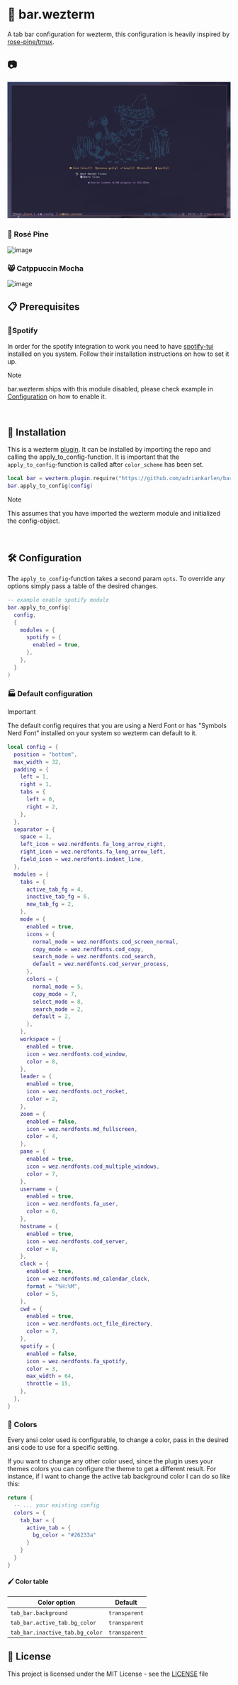 # 🍺 bar.wezterm

A tab bar configuration for wezterm, this configuration is heavily inspired by [rose-pine/tmux](https://github.com/rose-pine/tmux).

## 📷

![image](https://raw.githubusercontent.com/adriankarlen/bar.wezterm/main/misc/preview.png)

### 🌷 Rosé Pine

![image](https://raw.githubusercontent.com/adriankarlen/bar.wezterm/main/misc/rose-pine.png)

### 😸 Catppuccin Mocha

![image](https://raw.githubusercontent.com/adriankarlen/bar.wezterm/main/misc/catppuccin-mocha.png)
&nbsp;

## 📋 Prerequisites

### 🎵Spotify

In order for the spotify integration to work you need to have [spotify-tui](https://github.com/Rigellute/spotify-tui) installed on you system. Follow their installation instructions on how to set it up.

> [!NOTE]
> bar.wezterm ships with this module disabled, please check example in
> [Configuration](#%EF%B8%8F-configuration) on how to enable it.

&nbsp;

## 🚀 Installation

This is a wezterm [plugin](https://github.com/wez/wezterm/commit/e4ae8a844d8feaa43e1de34c5cc8b4f07ce525dd). It can be installed by importing the repo and calling the apply_to_config-function. It is important that the `apply_to_config`-function is called after `color_scheme` has been set.

```lua
local bar = wezterm.plugin.require("https://github.com/adriankarlen/bar.wezterm")
bar.apply_to_config(config)
```

> [!NOTE]
> This assumes that you have imported the wezterm module and initialized the config-object.

&nbsp;

## 🛠️ Configuration

The `apply_to_config`-function takes a second param `opts`. To override any options simply pass a table of the desired changes.

```lua
-- example enable spotify module
bar.apply_to_config(
  config,
  {
    modules = {
      spotify = {
        enabled = true,
      },
    },
  }
)
```

### 🏭 Default configuration

> [!IMPORTANT]
> The default config requires that you are using a Nerd Font or has "Symbols Nerd Font" installed on your system so wezterm can default to it.

```lua
local config = {
  position = "bottom",
  max_width = 32,
  padding = {
    left = 1,
    right = 1,
    tabs = {
      left = 0,
      right = 2,
    },
  },
  separator = {
    space = 1,
    left_icon = wez.nerdfonts.fa_long_arrow_right,
    right_icon = wez.nerdfonts.fa_long_arrow_left,
    field_icon = wez.nerdfonts.indent_line,
  },
  modules = {
    tabs = {
      active_tab_fg = 4,
      inactive_tab_fg = 6,
      new_tab_fg = 2,
    },
    mode = {
      enabled = true,
      icons = {
        normal_mode = wez.nerdfonts.cod_screen_normal,
        copy_mode = wez.nerdfonts.cod_copy,
        search_mode = wez.nerdfonts.cod_search,
        default = wez.nerdfonts.cod_server_process,
      },
      colors = {
        normal_mode = 5,
        copy_mode = 7,
        select_mode = 8,
        search_mode = 2,
        default = 2,
      },
    },
    workspace = {
      enabled = true,
      icon = wez.nerdfonts.cod_window,
      color = 8,
    },
    leader = {
      enabled = true,
      icon = wez.nerdfonts.oct_rocket,
      color = 2,
    },
    zoom = {
      enabled = false,
      icon = wez.nerdfonts.md_fullscreen,
      color = 4,
    },
    pane = {
      enabled = true,
      icon = wez.nerdfonts.cod_multiple_windows,
      color = 7,
    },
    username = {
      enabled = true,
      icon = wez.nerdfonts.fa_user,
      color = 6,
    },
    hostname = {
      enabled = true,
      icon = wez.nerdfonts.cod_server,
      color = 8,
    },
    clock = {
      enabled = true,
      icon = wez.nerdfonts.md_calendar_clock,
      format = "%H:%M",
      color = 5,
    },
    cwd = {
      enabled = true,
      icon = wez.nerdfonts.oct_file_directory,
      color = 7,
    },
    spotify = {
      enabled = false,
      icon = wez.nerdfonts.fa_spotify,
      color = 3,
      max_width = 64,
      throttle = 15,
    },
  },
}
```

### 🎨 Colors

Every ansi color used is configurable, to change a color, pass in the desired
ansi code to use for a specific setting.

If you want to change any other color used, since the plugin uses your themes colors you can configure the theme to get a different result. For instance, if I want to change the active tab background color I can do so like this:

```lua
return {
  -- ... your existing config
  colors = {
    tab_bar = {
      active_tab = {
        bg_color = "#26233a"
      }
    }
  }
}
```

#### 🖌️ Color table

| Color option                    | Default       |
| ------------------------------- | ------------- |
| `tab_bar.background`            | `transparent` |
| `tab_bar.active_tab.bg_color`   | `transparent` |
| `tab_bar.inactive_tab.bg_color` | `transparent` |

## 📜 License

This project is licensed under the MIT License - see the
[LICENSE](https://github.com/adriankarlen/bar.wezterm/blob/main/LICENSE) file

